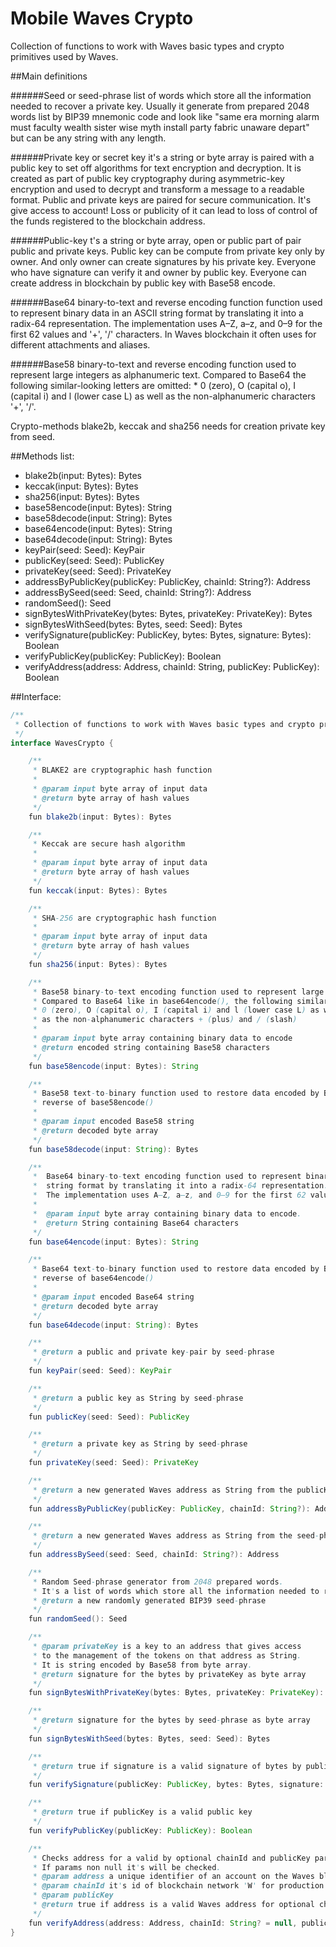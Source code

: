 # Mobile Waves Crypto

Collection of functions to work with Waves basic types and crypto primitives used by Waves.

##Main definitions

######Seed or seed-phrase
list of words which store all the information needed to recover a private key. Usually it generate from prepared 2048 words list by BIP39 mnemonic code and look like "same era morning alarm must faculty wealth sister wise myth install party fabric unaware depart" but can be any string with any length.

######Private key or secret key
it's a string or byte array is paired with a public key to set off algorithms for text encryption and decryption. It is created as part of public key cryptography during asymmetric-key encryption and used to decrypt and transform a message to a readable format. Public and private keys are paired for secure communication. It's give access to account! Loss or publicity of it can lead to loss of control of the funds registered to the blockchain address.

######Public-key
t's a string or byte array, open or public part of pair public and private keys. Public key can be compute from private key only by owner. And only owner can create signatures by his private key. Everyone who have signature can verify it and owner by public key. Everyone can create address in blockchain by public key with Base58 encode.

######Base64
binary-to-text and reverse encoding function function used to represent binary data in an ASCII string format by translating it into a radix-64 representation. The implementation uses A–Z, a–z, and 0–9 for the first 62 values and '+', '/' characters. In Waves blockchain it often uses for different attachments and aliases.

######Base58
binary-to-text and reverse encoding function used to represent large integers as alphanumeric text. Compared to Base64 the following similar-looking letters are omitted: * 0 (zero), O (capital o), I (capital i) and l (lower case L) as well as the non-alphanumeric characters '+', '/'. 

Crypto-methods blake2b, keccak and sha256 needs for creation private key from seed.

##Methods list:

* blake2b(input: Bytes): Bytes
* keccak(input: Bytes): Bytes
* sha256(input: Bytes): Bytes
* base58encode(input: Bytes): String
* base58decode(input: String): Bytes
* base64encode(input: Bytes): String
* base64decode(input: String): Bytes
* keyPair(seed: Seed): KeyPair
* publicKey(seed: Seed): PublicKey
* privateKey(seed: Seed): PrivateKey
* addressByPublicKey(publicKey: PublicKey, chainId: String?): Address
* addressBySeed(seed: Seed, chainId: String?): Address
* randomSeed(): Seed
* signBytesWithPrivateKey(bytes: Bytes, privateKey: PrivateKey): Bytes
* signBytesWithSeed(bytes: Bytes, seed: Seed): Bytes
* verifySignature(publicKey: PublicKey, bytes: Bytes, signature: Bytes): Boolean
* verifyPublicKey(publicKey: PublicKey): Boolean
* verifyAddress(address: Address, chainId: String, publicKey: PublicKey): Boolean

##Interface:
```java
/**
 * Collection of functions to work with Waves basic types and crypto primitives used by Waves
 */
interface WavesCrypto {

    /**
     * BLAKE2 are cryptographic hash function
     *
     * @param input byte array of input data
     * @return byte array of hash values
     */
    fun blake2b(input: Bytes): Bytes

    /**
     * Keccak are secure hash algorithm
     *
     * @param input byte array of input data
     * @return byte array of hash values
     */
    fun keccak(input: Bytes): Bytes

    /**
     * SHA-256 are cryptographic hash function
     *
     * @param input byte array of input data
     * @return byte array of hash values
     */
    fun sha256(input: Bytes): Bytes

    /**
     * Base58 binary-to-text encoding function used to represent large integers as alphanumeric text.
     * Compared to Base64 like in base64encode(), the following similar-looking letters are omitted:
     * 0 (zero), O (capital o), I (capital i) and l (lower case L) as well
     * as the non-alphanumeric characters + (plus) and / (slash)
     *
     * @param input byte array containing binary data to encode
     * @return encoded string containing Base58 characters
     */
    fun base58encode(input: Bytes): String

    /**
     * Base58 text-to-binary function used to restore data encoded by Base58,
     * reverse of base58encode()
     *
     * @param input encoded Base58 string
     * @return decoded byte array
     */
    fun base58decode(input: String): Bytes

    /**
     *  Base64 binary-to-text encoding function used to represent binary data in an ASCII
     *  string format by translating it into a radix-64 representation.
     *  The implementation uses A–Z, a–z, and 0–9 for the first 62 values and '+', '/'
     *
     *  @param input byte array containing binary data to encode.
     *  @return String containing Base64 characters
     */
    fun base64encode(input: Bytes): String

    /**
     * Base64 text-to-binary function used to restore data encoded by Base64,
     * reverse of base64encode()
     *
     * @param input encoded Base64 string
     * @return decoded byte array
     */
    fun base64decode(input: String): Bytes

    /**
     * @return a public and private key-pair by seed-phrase
     */
    fun keyPair(seed: Seed): KeyPair

    /**
     * @return a public key as String by seed-phrase
     */
    fun publicKey(seed: Seed): PublicKey

    /**
     * @return a private key as String by seed-phrase
     */
    fun privateKey(seed: Seed): PrivateKey

    /**
     * @return a new generated Waves address as String from the publicKey and chainId
     */
    fun addressByPublicKey(publicKey: PublicKey, chainId: String?): Address

    /**
     * @return a new generated Waves address as String from the seed-phrase
     */
    fun addressBySeed(seed: Seed, chainId: String?): Address

    /**
     * Random Seed-phrase generator from 2048 prepared words.
     * It's a list of words which store all the information needed to recover a private key
     * @return a new randomly generated BIP39 seed-phrase
     */
    fun randomSeed(): Seed

    /**
     * @param privateKey is a key to an address that gives access
     * to the management of the tokens on that address as String.
     * It is string encoded by Base58 from byte array.
     * @return signature for the bytes by privateKey as byte array
     */
    fun signBytesWithPrivateKey(bytes: Bytes, privateKey: PrivateKey): Bytes

    /**
     * @return signature for the bytes by seed-phrase as byte array
     */
    fun signBytesWithSeed(bytes: Bytes, seed: Seed): Bytes

    /**
     * @return true if signature is a valid signature of bytes by publicKey
     */
    fun verifySignature(publicKey: PublicKey, bytes: Bytes, signature: Bytes): Boolean

    /**
     * @return true if publicKey is a valid public key
     */
    fun verifyPublicKey(publicKey: PublicKey): Boolean

    /**
     * Checks address for a valid by optional chainId and publicKey params
     * If params non null it's will be checked.
     * @param address a unique identifier of an account on the Waves blockchain
     * @param chainId it's id of blockchain network 'W' for production and 'T' for test net
     * @param publicKey
     * @return true if address is a valid Waves address for optional chainId and publicKey
     */
    fun verifyAddress(address: Address, chainId: String? = null, publicKey: PublicKey? = null): Boolean
}
```